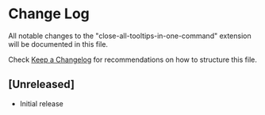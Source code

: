 # Change Log
All notable changes to the "close-all-tooltips-in-one-command" extension will be documented in this file.

Check [Keep a Changelog](http://keepachangelog.com/) for recommendations on how to structure this file.

## [Unreleased]
- Initial release